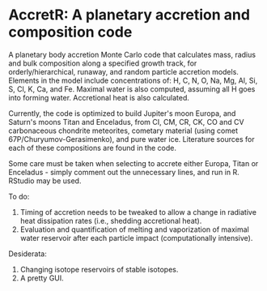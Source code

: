 # AccretR: A planetary accretion and composition code

A planetary body accretion Monte Carlo code that calculates mass, radius and bulk composition along a specified growth track, for orderly/hierarchical, runaway, and random particle accretion models. Elements in the model include concentrations of: H, C, N, O, Na, Mg, Al, Si, S, Cl, K, Ca, and Fe. Maximal water is also computed, assuming all H goes into forming water. Accretional heat is also calculated.

Currently, the code is optimized to build Jupiter's moon Europa, and Saturn's moons Titan and Enceladus, from CI, CM, CR, CK, CO and CV carbonaceous chondrite meteorites, cometary material (using comet 67P/Churyumov-Gerasimenko), and pure water ice. Literature sources for each of these compositions are found in the code.

Some care must be taken when selecting to accrete either Europa, Titan or Enceladus - simply comment out the unnecessary lines, and run in R. RStudio may be used.

To do: 
1) Timing of accretion needs to be tweaked to allow a change in radiative heat dissipation rates (i.e., shedding accretional heat).
2) Evaluation and quantification of melting and vaporization of maximal water reservoir after each particle impact (computationally intensive).

Desiderata:
1) Changing isotope reservoirs of stable isotopes.
2) A pretty GUI.
